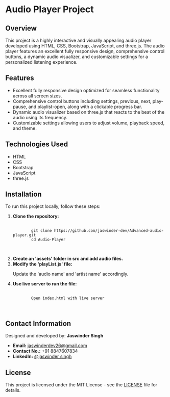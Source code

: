 # Audio Player Project

## Overview
<p>This project is a highly interactive and visually appealing audio player developed using HTML, CSS, Bootstrap, JavaScript, and three.js. The audio player features an excellent fully responsive design, comprehensive control buttons, a dynamic audio visualizer, and customizable settings for a personalized listening experience.</p>

## Features
<ul>
  <li>Excellent fully responsive design optimized for seamless functionality across all screen sizes.</li>
  <li>Comprehensive control buttons including settings, previous, next, play-pause, and playlist-open, along with a clickable progress bar.</li>
  <li>Dynamic audio visualizer based on three.js that reacts to the beat of the audio using its frequency.</li>
  <li>Customizable settings allowing users to adjust volume, playback speed, and theme.</li>
</ul>

## Technologies Used
<ul>
  <li>HTML</li>
  <li>CSS</li>
  <li>Bootstrap</li>
  <li>JavaScript</li>
  <li>three.js</li>
</ul>

## Installation

<p>To run this project locally, follow these steps:</p>

<ol>
  <li><b>Clone the repository:</b>
    <pre>
      <code>
        git clone https://github.com/jaswinder-dev/Advanced-audio-player.git
        cd Audio-Player
      </code>
    </pre>
  </li>

  <li><b>Create an 'assets' folder in src and add audio files.</b></li>

  <li><b>Modify the 'playList.js' file:</b>
    <p>Update the 'audio name' and 'artist name' accordingly.</p>
  </li>

  <li><b>Use live server to run the file:</b>
    <pre>
      <code>
        Open index.html with live server
      </code>
    </pre>
  </li>
</ol>

## Contact Information
<p>Designed and developed by: <strong>Jaswinder Singh</strong></p>

<ul>
  <li><strong>Email:</strong> <a href="mailto:jaswinderdev26@gmail.com">jaswinderdev26@gmail.com</a></li>
  <li><b>Contact No.:</b> +91 8847607834</li>
  <li><strong>LinkedIn:</strong> <a href="https://www.linkedin.com/in/jaswinder-singh-68a67b2b0/">@jaswinder singh</a></li>
</ul>

## License
<p>This project is licensed under the MIT License - see the <a href="LICENSE">LICENSE</a> file for details.</p>
